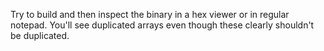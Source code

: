 Try to build and then inspect the binary in a hex viewer or in regular notepad. You'll see duplicated arrays even though these clearly shouldn't be duplicated.